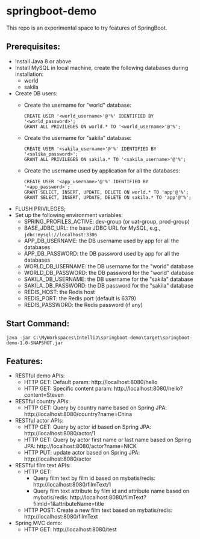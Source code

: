 # springboot-demo
This repo is an experimental space to try features of SpringBoot.

## Prerequisites:
- Install Java 8 or above
- Install MySQL in local machine, create the following databases during installation:
  - world
  - sakila
- Create DB users:
  - Create the username for "world" database:
    ```
    CREATE USER '<world_username>'@'%' IDENTIFIED BY '<world_password>';
    GRANT ALL PRIVILEGES ON world.* TO '<world_username>'@'%';
    ```

  - Create the username for "sakila" database:
    ```
    CREATE USER '<sakila_username>'@'%' IDENTIFIED BY '<salika_password>';
    GRANT ALL PRIVILEGES ON sakila.* TO '<sakila_username>'@'%';
    ```

  - Create the username used by application for all the databases:
    ```
    CREATE USER '<app_username>'@'%' IDENTIFIED BY '<app_password>';
    GRANT SELECT, INSERT, UPDATE, DELETE ON world.* TO 'app'@'%';
    GRANT SELECT, INSERT, UPDATE, DELETE ON sakila.* TO 'app'@'%';
    ```
- 
  FLUSH PRIVILEGES;
- Set up the following environment variables:
  - SPRING_PROFILES_ACTIVE: dev-group (or uat-group, prod-group)
  - BASE_JDBC_URL: the base JDBC URL for MySQL, e.g., `jdbc:mysql://localhost:3306`
  - APP_DB_USERNAME: the DB username used by app for all the databases
  - APP_DB_PASSWORD: the DB password used by app for all the databases
  - WORLD_DB_USERNAME: the DB username for the "world" database
  - WORLD_DB_PASSWORD: the DB password for the "world" database
  - SAKILA_DB_USERNAME: the DB username for the "sakila" database
  - SAKILA_DB_PASSWORD: the DB password for the "sakila" database
  - REDIS_HOST: the Redis host
  - REDIS_PORT: the Redis port (default is 6379)
  - REDIS_PASSWORD: the Redis password (if any)

## Start Command:
    java -jar C:\MyWorkspaces\IntelliJ\springboot-demo\target\springboot-demo-1.0-SNAPSHOT.jar

## Features:
- RESTful demo APIs: 
  - HTTP GET: Default param: http://localhost:8080/hello
  - HTTP GET: Specific content param: http://localhost:8080/hello?content=Steven
- RESTful country APIs:
  - HTTP GET: Query by country name based on Spring JPA: http://localhost:8080/country?name=China
- RESTful actor APIs:
  - HTTP GET: Query by actor id based on Spring JPA: http://localhost:8080/actor/1
  - HTTP GET: Query by actor first name or last name based on Spring JPA: http://localhost:8080/actor?name=NICK
  - HTTP PUT: update actor based on Spring JPA: http://localhost:8080/actor
- RESTful film text APIs:
  - HTTP GET: 
    - Query film text by film id based on mybatis/redis: http://localhost:8080/filmText/1
    - Query film text attribute by film id and attribute name based on mybatis/redis: http://localhost:8080/filmText?filmId=1&attributeName=title
  - HTTP POST: Create a new film text based on mybatis/redis: http://localhost:8080/filmText
- Spring MVC demo:
  - HTTP GET: http://localhost:8080/test